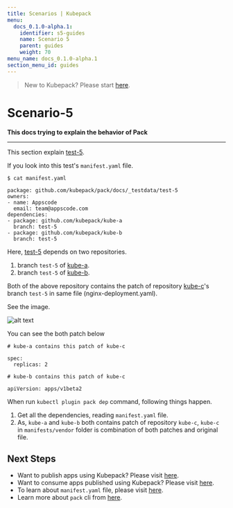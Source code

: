 ```yaml
---
title: Scenarios | Kubepack
menu:
  docs_0.1.0-alpha.1:
    identifier: s5-guides
    name: Scenario 5
    parent: guides
    weight: 70
menu_name: docs_0.1.0-alpha.1
section_menu_id: guides
---
```


> New to Kubepack? Please start [here](/docs/0.1.0-alpha.1/concepts/README).

# Scenario-5

**This docs trying to explain the behavior of Pack**
***

This section explain [test-5](https://github.com/kubepack/pack/tree/master/docs/_testdata/test-5).

If you look into this test's `manifest.yaml` file.

```console
$ cat manifest.yaml

package: github.com/kubepack/pack/docs/_testdata/test-5
owners:
- name: Appscode
  email: team@appscode.com
dependencies:
- package: github.com/kubepack/kube-a
  branch: test-5
- package: github.com/kubepack/kube-b
  branch: test-5
```

Here, [test-5](https://github.com/kubepack/pack/tree/master/docs/_testdata/test-5) depends on two repositories.

1. branch `test-5` of [kube-a](https://github.com/kubepack/kube-a/tree/test-5).
2. branch `test-5` of [kube-b](https://github.com/kubepack/kube-b/tree/test-5).

Both of the above repository contains the patch of repository [kube-c](https://github.com/kubepack/kube-c/tree/test-5)'s
 branch `test-5` in same file (nginx-deployment.yaml).

 See the image.
 
![alt text](/docs/0.1.0-alpha.1/_testdata/test-5/test-5.jpg)

You can see the both patch below

```console
# kube-a contains this patch of kube-c

spec:
  replicas: 2
```

```console
# kube-b contains this patch of kube-c

apiVersion: apps/v1beta2
```

When run `kubectl plugin pack dep` command, following things happen.

1. Get all the dependencies, reading `manifest.yaml` file.
2. As, `kube-a` and `kube-b` both contains patch of repository `kube-c`,
`kube-c` in `manifests/vendor` folder is combination of both patches and original file.


## Next Steps

- Want to publish apps using Kubepack? Please visit [here](/docs/0.1.0-alpha.1/concepts/how/publisher).
- Want to consume apps published using Kubepack? Please visit [here](/docs/0.1.0-alpha.1/concepts/how/user).
- To learn about `manifest.yaml` file, please visit [here](/docs/0.1.0-alpha.1/concepts/how/manifest).
- Learn more about `pack` cli from [here](/docs/0.1.0-alpha.1/concepts/how/cli).
